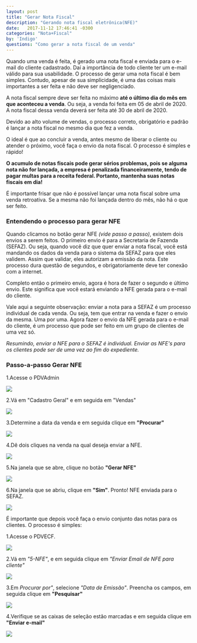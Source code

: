 ```yaml
---
layout: post
title: "Gerar Nota Fiscal"
description: "Gerando nota fiscal eletrônica(NFE)"
date:   2017-11-12 17:46:41 -0300
categories: "Nota+Fiscal"
by: 'Indigo'
questions: "Como gerar a nota fiscal de um venda"
---
```


Quando uma venda é feita, é gerado uma nota fiscal e enviada para o e-mail do cliente cadastrado. Daí a importância de todo cliente ter um e-mail válido para sua usabilidade.
O processo de gerar uma nota fiscal é bem simples. Contudo, apesar de sua simplicidade, é uma das coisas mais importantes a ser feita e não deve ser negligenciado.

A nota fiscal sempre deve ser feita no máximo **até o último dia do mês em que aconteceu a venda**.
Ou seja, a venda foi feita em 05 de abril de 2020. A nota fiscal dessa venda deverá ser feita até 30 de abril de 2020.

Devido ao alto volume de vendas, o processo correto, obrigatório e padrão é lançar a nota fiscal no mesmo dia que fez a venda.

O ideal é que ao concluir a venda, antes mesmo de liberar o cliente ou atender o próximo, você faça o envio da nota fiscal. O processo é simples e rápido!

**O acumulo de notas fiscais pode gerar sérios problemas, pois se alguma nota não for lançada, a empresa é penalizada financeiramente, tendo de pagar multas para a receita federal. Portanto, mantenha suas notas fiscais em dia!**

É importante frisar que não é possível lançar uma nota fiscal sobre uma venda retroativa. Se a mesma não foi lançada dentro do mês, não há o que ser feito.

### Entendendo o processo para gerar NFE


Quando clicamos no botão gerar NFE *(vide passo a passo)*, existem dois envios a serem feitos.
O primeiro envio é para a Secretaria de Fazenda (SEFAZ). Ou seja, quando você diz que quer enviar a nota fiscal, você está mandando os dados da venda para o sistema da SEFAZ para que eles validem.
Assim que validar, eles autorizam a emissão da nota.
Este processo dura questão de segundos, e obrigatoriamente deve ter conexão com a internet.

Completo então o primeiro envio, agora é hora de fazer o segundo e último envio. Este significa que você estará enviando a NFE gerada para o e-mail do cliente.

Vale aqui a seguinte observação: enviar a nota para a SEFAZ é um processo individual de cada venda. Ou seja, tem que entrar na venda e fazer o envio da mesma. Uma por uma. Agora fazer o envio da NFE gerada para o e-mail do cliente, é um processo que pode ser feito em um grupo de clientes de uma vez só.

*Resumindo, enviar a NFE para o SEFAZ é individual. Enviar as NFE's para os clientes pode ser de uma vez ao fim do expediente.*

### Passo-a-passo Gerar NFE


1.Acesse o PDVAdmin

  ![](../../assets/img/notasfiscais/-01/01.png)

2.Vá em "Cadastro Geral" e em seguida em "Vendas"

  ![](../../assets/img/notasfiscais/-01/02.png)

3.Determine a data da venda e em seguida clique em **"Procurar"**

  ![](../../assets/img/notasfiscais/-01/03.gif)

4.Dê dois cliques na venda na qual deseja enviar a NFE.

  ![](../../assets/img/notasfiscais/-01/05.png)

5.Na janela que se abre, clique no botão **"Gerar NFE"**

  ![](../../assets/img/notasfiscais/-01/06.gif)

6.Na janela que se abriu, clique em **"Sim"**. Pronto! NFE enviada para o SEFAZ.

  ![](../../assets/img/notasfiscais/-01/07.png)

É importante que depois você faça o envio conjunto das notas para os clientes. O processo é simples:

1.Acesse o PDVECF.

  ![](../../assets/img/notasfiscais/-01/08.png)

2.Vá em *"5-NFE"*, e em seguida clique em *"Enviar Email de NFE para cliente"*

  ![](../../assets/img/notasfiscais/-01/09.png)

3.Em *Procurar por"*, selecione *"Data de Emissão"*. Preencha os campos, em seguida clique em **"Pesquisar"**

  ![](../../assets/img/notasfiscais/-01/10.gif)

4.Verifique se as caixas de seleção estão marcadas e em seguida clique em **"Enviar e-mail"**

  ![](../../assets/img/notasfiscais/-01/11.gif)
